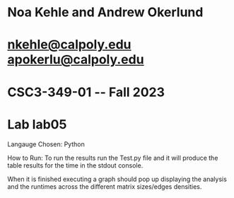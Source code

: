 # Noa Kehle and Andrew Okerlund
# nkehle@calpoly.edu apokerlu@calpoly.edu
# CSC3-349-01 -- Fall 2023
# Lab lab05

Langauge Chosen: Python

How to Run: To run the results run the Test.py file and it will produce the table results for 
the time in the stdout console.

When it is finished executing a graph should pop up displaying the analysis 
and the runtimes across the different matrix sizes/edges densities.
